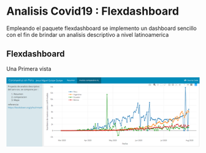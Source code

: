 # Analisis Covid19 : Flexdashboard

Empleando el paquete flexdashboard se implemento un dashboard sencillo con el fin de brindar un analisis descriptivo a nivel latinoamerica

## Flexdashboard

Una Primera vista 

![alt text](https://github.com/JesusRQP96/Analisis-covid-19/blob/main/dashboard_virus.png?raw=true)
